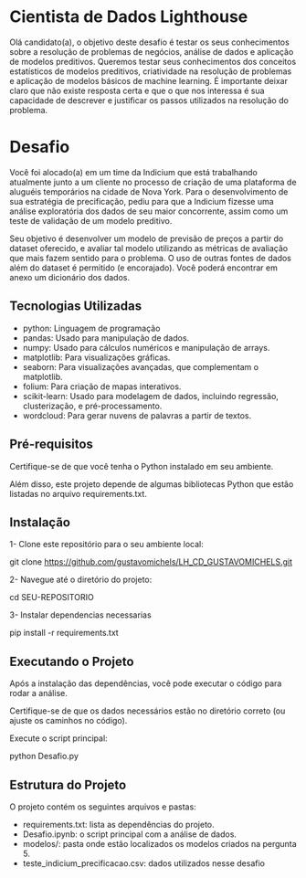 # Cientista de Dados Lighthouse

Olá candidato(a), o objetivo deste desafio é testar os seus conhecimentos sobre a resolução de problemas de negócios, análise de dados e aplicação de modelos preditivos. Queremos testar seus conhecimentos dos conceitos estatísticos de modelos preditivos, criatividade na resolução de problemas e aplicação de modelos básicos de machine learning.  É importante deixar claro que não existe resposta certa e que o que nos interessa é sua capacidade de descrever e justificar os passos utilizados na resolução do problema. 

# Desafio

Você foi alocado(a) em um time da Indicium que está trabalhando atualmente junto a um cliente no processo de criação de uma plataforma de aluguéis temporários na cidade de Nova York. Para o desenvolvimento de sua estratégia de precificação, pediu para que a Indicium fizesse uma análise exploratória dos dados de seu maior concorrente, assim como um teste de validação de um modelo preditivo.

Seu objetivo é desenvolver um modelo de previsão de preços a partir do dataset oferecido, e avaliar tal modelo utilizando as métricas de avaliação que mais fazem sentido para o problema. O uso de outras fontes de dados além do dataset é permitido (e encorajado). Você poderá encontrar em anexo um dicionário dos dados.

## Tecnologias Utilizadas

- python: Linguagem de programação
- pandas: Usado para manipulação de dados.
- numpy: Usado para cálculos numéricos e manipulação de arrays.
- matplotlib: Para visualizações gráficas.
- seaborn: Para visualizações avançadas, que complementam o matplotlib.
- folium: Para criação de mapas interativos.
- scikit-learn: Usado para modelagem de dados, incluindo regressão, clusterização, e pré-processamento.
- wordcloud: Para gerar nuvens de palavras a partir de textos.

## Pré-requisitos

Certifique-se de que você tenha o Python instalado em seu ambiente. 

Além disso, este projeto depende de algumas bibliotecas Python que estão listadas no arquivo requirements.txt.

## Instalação

1- Clone este repositório para o seu ambiente local:

git clone https://github.com/gustavomichels/LH_CD_GUSTAVOMICHELS.git

2- Navegue até o diretório do projeto:

cd SEU-REPOSITORIO

3- Instalar dependencias necessarias

pip install -r requirements.txt

## Executando o Projeto

Após a instalação das dependências, você pode executar o código para rodar a análise.

Certifique-se de que os dados necessários estão no diretório correto (ou ajuste os caminhos no código).

Execute o script principal:

python Desafio.py

## Estrutura do Projeto

O projeto contém os seguintes arquivos e pastas:

- requirements.txt: lista as dependências do projeto.
- Desafio.ipynb: o script principal com a análise de dados.
- modelos/: pasta onde estão localizados os modelos criados na pergunta 5.
- teste_indicium_precificacao.csv: dados utilizados nesse desafio

